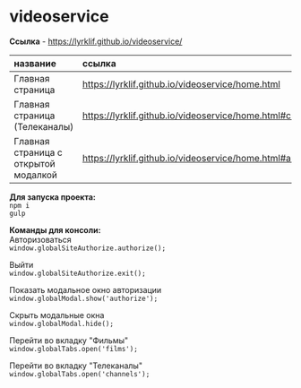 # videoservice  

**Ссылка** - https://lyrklif.github.io/videoservice/  

| название  |  ссылка |
| :------------ | :------------ |
| Главная страница| https://lyrklif.github.io/videoservice/home.html   |
| Главная страница (Телеканалы) | https://lyrklif.github.io/videoservice/home.html#channels  |
| Главная страница с открытой модалкой |https://lyrklif.github.io/videoservice/home.html#authorize  |



**Для запуска проекта:**  
`npm i `  
`gulp`  

**Команды для консоли:**  
Авторизоваться  
`window.globalSiteAuthorize.authorize();`  

Выйти  
`window.globalSiteAuthorize.exit();`  

Показать модальное окно авторизации  
`window.globalModal.show('authorize');`  

Скрыть модальные окна  
`window.globalModal.hide();`  


Перейти во вкладку "Фильмы"  
`window.globalTabs.open('films');`  

Перейти во вкладку "Телеканалы"  
`window.globalTabs.open('channels');`  
